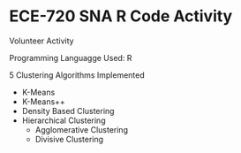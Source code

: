# ECE-720 SNA R Code Activity
Volunteer Activity 

Programming Languagge Used: R 

5 Clustering Algorithms Implemented
- K-Means
- K-Means++
- Density Based Clustering
- Hierarchical Clustering
  - Agglomerative Clustering
  - Divisive Clustering
